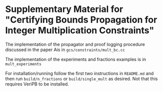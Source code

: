 # Supplementary Material for "Certifying Bounds Propagation for Integer Multiplication Constraints"

The implementation of the propagator and proof logging procedure discussed in the paper Ais in 
`gcs/constraints/mult_bc.cc`

The implementation of the experiments and fractions examples is in
`mult_experiments`

For installation/running follow the first two instructions in `README.md` and then 
run 
`build/n_fractions`
or
`build/single_mult`
as desired. Not that this requires VeriPB to be installed. 